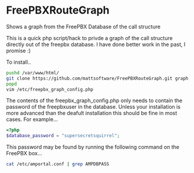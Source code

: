 FreePBXRouteGraph
=================

Shows a graph from the FreePBX Database of the call structure

This is a quick php script/hack to privde a graph of the call structure directly out of the freepbx database. I have done better work in the past, I promise :)

To install..

```bash
pushd /var/www/html/
git clone https://github.com/mattsoftware/FreePBXRouteGraph.git graph
popd
vim /etc/freepbx_graph_config.php
```

The contents of the freepbx_graph_config.php only needs to contain the password of the freepbxuser in the database. Unless 
your installation is more advanced than the deafult installation this should be fine in most cases. For example...

```php
<?php
$database_password = "supersecretsquirrel";
```

This password may be found by running the following command on the FreePBX box...

```bash
cat /etc/amportal.conf | grep AMPDBPASS
```
